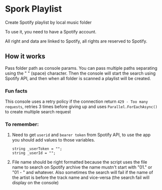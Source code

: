 # Spork Playlist
Create Spotify playlist by local music folder

To use it, you need to have a Spotify account.

All right and data are linked to Spotify, all rights are reserved to Spotify.

## How it works
Pass folder path as console params. You can pass multiple paths separating using the " " (space) character.
Then the console will start the search using Spotify API, and then when all folder is scanned a playlist will be created.

### Fun facts
This console uses a retry policy if the connection return `429 - Too many requests`, retries 3 times before giving up and uses `Parallel.ForEachAsync()` to create multiple search request

### To remember:
1. Need to get `userid` and `bearer token` from Spotify API, to use the app you should add values to those variables.
    ```
    string _userToken = "";
    string _userId = "";
    ```
2. File name should be right formatted because the script uses the file name to search on Spotify archive the name mustn't start with "01." or "01 - " and whatever. Also sometimes the search will fail if the name of the artist is before the track name and vice-versa (the search fail will display on the console)
